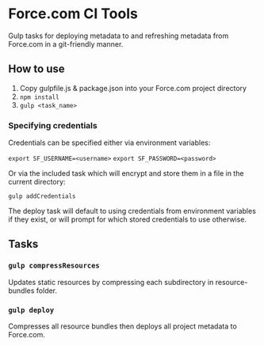 Force.com CI Tools
=========================

Gulp tasks for deploying metadata to and refreshing metadata from Force.com in a git-friendly manner.


How to use
----------

1. Copy gulpfile.js & package.json into your Force.com project directory
2. `npm install`
3. `gulp <task_name>`

### Specifying credentials

Credentials can be specified either via environment variables:

`export SF_USERNAME=<username>`
`export SF_PASSWORD=<password>`

Or via the included task which will encrypt and store them in a file in the current directory:

`gulp addCredentials`

The deploy task will default to using credentials from environment variables if they exist, or will prompt for which stored credentials to use otherwise.


Tasks
-----

### `gulp compressResources`

Updates static resources by compressing each subdirectory in resource-bundles folder.

### `gulp deploy`

Compresses all resource bundles then deploys all project metadata to Force.com.

